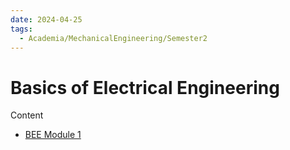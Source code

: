 ```yaml
---
date: 2024-04-25
tags:
  - Academia/MechanicalEngineering/Semester2
---
```

# Basics of Electrical Engineering
Content
- [BEE Module 1](10-19%20Academia/10%20Mechanical%20Engineering/10.02%20Semester%202/BEE%20Module%201.md)